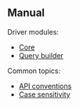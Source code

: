 ## Manual

Driver modules:

* [Core](core/)
* [Query builder](query_builder/)

Common topics:

* [API conventions](api_conventions/)
* [Case sensitivity](case_sensitivity/)